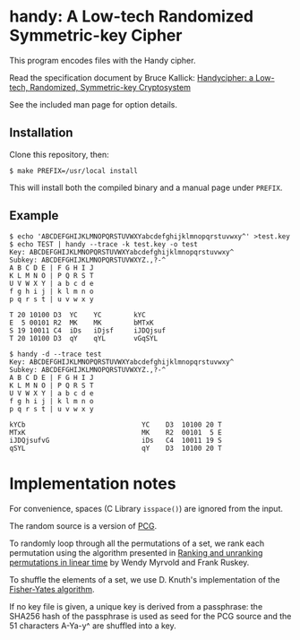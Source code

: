 # handy: A Low-tech Randomized Symmetric-key Cipher

This program encodes files with the Handy cipher.

Read the specification document by Bruce Kallick:
[Handycipher: a Low-tech, Randomized, Symmetric-key
Cryptosystem](https://eprint.iacr.org/2014/257.pdf)

See the included man page for option details.

## Installation

Clone this repository, then:

    $ make PREFIX=/usr/local install

This will install both the compiled binary and a manual page under `PREFIX`.

## Example

    $ echo 'ABCDEFGHIJKLMNOPQRSTUVWXYabcdefghijklmnopqrstuvwxy^' >test.key
    $ echo TEST | handy --trace -k test.key -o test
    Key: ABCDEFGHIJKLMNOPQRSTUVWXYabcdefghijklmnopqrstuvwxy^
    Subkey: ABCDEFGHIJKLMNOPQRSTUVWXYZ.,?-^
    A B C D E | F G H I J
    K L M N O | P Q R S T
    U V W X Y | a b c d e
    f g h i j | k l m n o
    p q r s t | u v w x y

    T 20 10100 D3  YC    YC        kYC
    E  5 00101 R2  MK    MK        bMTxK
    S 19 10011 C4  iDs   iDjsf     iJDQjsuf
    T 20 10100 D3  qY    qYL       vGqSYL

    $ handy -d --trace test
    Key: ABCDEFGHIJKLMNOPQRSTUVWXYabcdefghijklmnopqrstuvwxy^
    Subkey: ABCDEFGHIJKLMNOPQRSTUVWXYZ.,?-^
    A B C D E | F G H I J
    K L M N O | P Q R S T
    U V W X Y | a b c d e
    f g h i j | k l m n o
    p q r s t | u v w x y

    kYCb                             YC    D3  10100 20 T
    MTxK                             MK    R2  00101  5 E
    iJDQjsufvG                       iDs   C4  10011 19 S
    qSYL                             qY    D3  10100 20 T

# Implementation notes

For convenience, spaces (C Library `isspace()`) are ignored from the input.

The random source is a version of [PCG](http://www.pcg-random.org).

To randomly loop through all the permutations of a set, we rank each
permutation using the algorithm presented in
[Ranking and unranking permutations in linear
time](https://webhome.cs.uvic.ca/~ruskey/Publications/RankPerm/RankPerm.html)
by Wendy Myrvold and Frank Ruskey.

To shuffle the elements of a set, we use D. Knuth's implementation of the
[Fisher-Yates algorithm](https://en.wikipedia.org/wiki/Fisher–Yates_shuffle).

If no key file is given, a unique key is derived from a passphrase:
the SHA256 hash of the passphrase is used as seed for the PCG source and
the 51 characters A-Ya-y^ are shuffled into a key.

